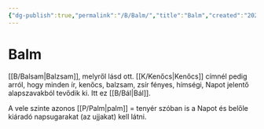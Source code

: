 ```yaml
---
{"dg-publish":true,"permalink":"/B/Balm/","title":"Balm","created":"2023-11-09T04:38","updated":"2024-10-23T20:13"}
---
```



# Balm

[[B/Balsam\|Balzsam]], melyről lásd ott. [[K/Kenőcs\|Kenőcs]] címnél pedig arról, hogy minden ír, kenőcs, balzsam, zsír fényes, hímségi, Napot jelentő alapszavakból tevődik ki. Itt ez [[B/Bál\|Bál]].  

A vele szinte azonos [[P/Palm\|palm]] = tenyér szóban is a Napot és belőle kiáradó napsugarakat (az ujjakat) kell látni.  
